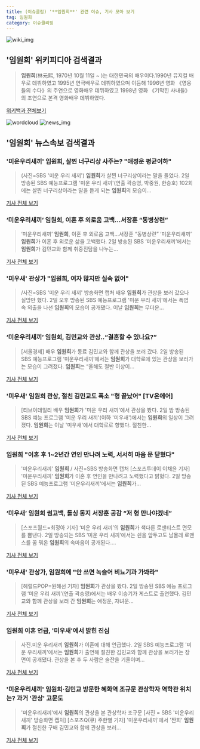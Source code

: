 ```yaml
---
title: (이슈클립) '**임원희**' 관련 이슈, 기사 모아 보기
tag: 임원희
category: 이슈클리핑
---
```

![wiki_img](https://user-images.githubusercontent.com/42597476/44503234-41136a80-a6d0-11e8-9071-6fc6418eafe4.png)
## **'**임원희**'** 위키피디아 검색결과
>**임원희**(林元熙, 1970년 10월 11일 ~ )는 대한민국의 배우이다.1990년 뮤지컬 배우로 데뷔하였고 1995년 연극배우로 데뷔하였으며 이듬해 1996년 영화 《영웅들의 수다》의 주연으로 영화배우 데뷔하였고 1998년 영화 《기막힌 사내들》의 조연으로 본격 영화배우 데뷔하였다.

<a href="https://ko.wikipedia.org/wiki/임원희" target="_blank">위키백과 전체보기</a>

![wordcloud](https://s3.ap-northeast-2.amazonaws.com/lyrics101-wordcloud/2018-09-02-1535893518.png)
![news_img](https://user-images.githubusercontent.com/42597476/44507050-1206f400-a6e4-11e8-8d98-7ffbfebb353f.png)
## **'**임원희**'** 뉴스속보 검색결과
### '미운우리새끼' **임원희**, 살찐 너구리상 사주는? "애정운 평균이하"

>(사진=SBS '미운 우리 새끼') **임원희**가 살찐 너구리상이라는 말을 들었다. 2일 방송된 SBS 예능프로그램 '미운 우리 새끼'(연출 곽승영, 박중원, 한승호) 102회에는 살찐 너구리상이라는 말을 듣게 되는 **임원희**의 모습이...

<a href="http://www.slist.kr/news/articleView.html?idxno=44393" target="_blank">기사 전체 보기</a>

### ‘미운우리새끼’ **임원희**, 이혼 후 외로움 고백…서장훈 “동병상련”

>‘미운우리새끼’ **임원희**, 이혼 후 외로움 고백…서장훈 “동병상련” ‘미운우리새끼’ **임원희**가 이혼 후 외로운 삶을 고백했다. 2일 방송된 SBS ‘미운우리새끼’에서는 **임원희**가 김민교와 함께 취중진담을 나누는...

<a href="http://sports.donga.com/3/all/20180902/91804849/1" target="_blank">기사 전체 보기</a>

### '미우새' 관상가 "**임원희**, 여자 많지만 실속 없어"

>/사진=SBS '미운 우리 새끼' 방송화면 캡처 배우 **임원희**가 관상을 보러 갔으나 실망만 했다. 2일 오후 방송된 SBS 예능프로그램 '미운 우리 새끼'에서는 폭염 속 외출을 나선 **임원희**의 모습이 공개됐다. 이날 **임원희**는 무더운...

<a href="http://star.mt.co.kr/stview.php?no=2018090220575542006" target="_blank">기사 전체 보기</a>

### ‘미운우리새끼’ **임원희**, 김민교와 관상..“결혼할 수 있나요?”

>[서울경제] 배우 **임원희**가 동료 김민교와 함께 관상을 보러 갔다. 2일 방송된 SBS 예능프로그램 ‘미운우리새끼’에서는 **임원희**가 대학로에 있는 관상을 보러가는 모습이 그려졌다. **임원희**는 “올해도 절반 이상이...

<a href="http://www.sedaily.com/NewsView/1S4HDERNS9" target="_blank">기사 전체 보기</a>

### '미우새' **임원희** 관상, 절친 김민교도 폭소 "형 끝났어" [TV온에어]

>[티브이데일리 배우 **임원희**가 '미운 우리 새끼'에서 관상을 봤다. 2일 밤 방송된 SBS 예능 프로그램 '미운 우리 새끼'(이하 '미우새')에서는 **임원희**의 일상이 그려졌다. **임원희**는 이날 '미우새'에서 대학로로 향했다. 절친한...

<a href="http://tvdaily.asiae.co.kr/read.php3?aid=15358924451391176019" target="_blank">기사 전체 보기</a>

### **임원희** "이혼 후 1~2년간 연인 만나려 노력, 서서히 마음 문 닫혔다"

>'미운우리새끼' **임원희** / 사진=SBS 방송화면 캡처 [스포츠투데이 이채윤 기자] '미운우리새끼' **임원희**가 이혼 후 연인을 만나려고 노력했다고 밝혔다. 2일 방송된 SBS 예능프로그램 '미운우리새끼'에서는 **임원희**가...

<a href="http://stoo.asiae.co.kr/news/naver_view.htm?idxno=2018090221563917222" target="_blank">기사 전체 보기</a>

### ‘미우새’ **임원희** 썸고백, 돌싱 동지 서장훈 공감 “저 형 만나야겠네”

>[스포츠월드=최정아 기자] ‘미운 우리 새끼’의 **임원희**가 색다른 로맨티스트 면모를 뽐낸다. 2일 방송되는 SBS ‘미운 우리 새끼’에서는 쉰을 앞두고도 남몰래 로맨스를 꿈 꿔온 **임원희**의 속마음이 공개된다....

<a href="http://www.sportsworldi.com/content/html/2018/09/02/20180902616297.html" target="_blank">기사 전체 보기</a>

### '미우새' 관상가, **임원희**에 "안 쓰면 녹슬어 비뇨기과 가봐라"

>[헤럴드POP=원해선 기자] **임원희**가 관상을 봤다. 2일 방송된 SBS 예능 프로그램 ‘미운 우리 새끼’(연출 곽승영)에서는 배우 이승기가 게스트로 출연했다. 김민교와 함께 관상을 보러 간 **임원희**는 애정운, 자녀운...

<a href="http://biz.heraldcorp.com/view.php?ud=201809022129115637816_1" target="_blank">기사 전체 보기</a>

### **임원희** 이혼 언급, '미우새'에서 밝힌 진심

>사진.미운 우리새끼 **임원희**가 이혼에 대해 언급했다. 2일 SBS 예능프로그램 '미운 우리새끼'에서는 **임원희**가 출연해 절친한 김민교와 함께 관상을 보러가는 장면이 공개됐다. 관상을 본 후 두 사람은 술잔을 기울이며...

<a href="http://news.imaeil.com/Entertainments/2018090221560515918" target="_blank">기사 전체 보기</a>

### '미운우리새끼' **임원희**·김민교 방문한 혜화역 조규문 관상학자 역학관 위치는? 과거 '관상' 고문도

>'미운우리새끼'에서 **임원희**의 관상을 본 관상학자 조규문 [사진 = SBS '미운우리새끼' 방송화면 캡처] [스포츠Q(큐) 주한별 기자] '미운우리새끼'에서 '짠희' **임원희**가 절친한 구배 김민교와 함께 관상을 보러...

<a href="http://www.sportsq.co.kr/news/articleView.html?idxno=301159" target="_blank">기사 전체 보기</a>


